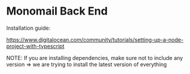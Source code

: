 # Monomail Back End

Installation guide:

https://www.digitalocean.com/community/tutorials/setting-up-a-node-project-with-typescript

NOTE: If you are installing dependencies, make sure not to include any version => we are trying to install the latest version of everything
